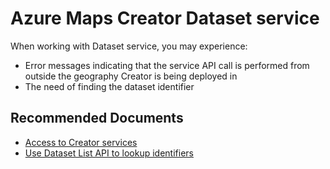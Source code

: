 <properties
  pagetitle="Azure Maps Creator Dataset service"
  service=""
  resource=""
  ms.author="rolucchi"
  selfhelptype="Generic"
  supporttopicids="32741860"
  productpesids="16335"
  cloudEnvironments="public,usnat, fairfax, ussec"
  articleid="50264922-5153-4cc3-8409-59fa4feb1fe8"
  ownershipid="AzureIot_AzureMaps" />
# Azure Maps Creator Dataset service

When working with Dataset service, you may experience:

- Error messages indicating that the service API call is performed from outside the geography Creator is being deployed in
- The need of finding the dataset identifier 

## **Recommended Documents**

* [Access to Creator services](https://docs.microsoft.com/azure/azure-maps/how-to-manage-creator#access-to-creator-services)
* [Use Dataset List API to lookup identifiers](https://docs.microsoft.com/rest/api/maps/dataset/listpreview)
